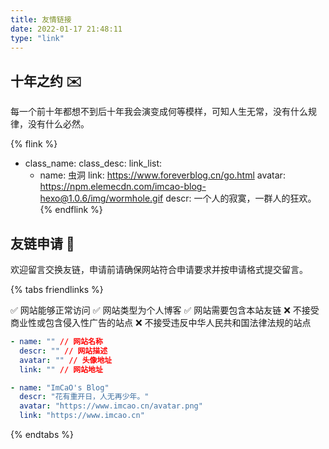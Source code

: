 ```yaml
---
title: 友情链接
date: 2022-01-17 21:48:11
type: "link"
---
```


## 十年之约 ✉️

每一个前十年都想不到后十年我会演变成何等模样，可知人生无常，没有什么规律，没有什么必然。

{% flink %}
- class_name:
  class_desc:
  link_list:
    - name: 虫洞
      link: https://www.foreverblog.cn/go.html
      avatar: https://npm.elemecdn.com/imcao-blog-hexo@1.0.6/img/wormhole.gif
      descr: 一个人的寂寞，一群人的狂欢。
{% endflink %}

## 友链申请 🚀

欢迎留言交换友链，申请前请确保网站符合申请要求并按申请格式提交留言。

{% tabs friendlinks %}
<!-- tab 申请要求 -->
✅ 网站能够正常访问
✅ 网站类型为个人博客
✅ 网站需要包含本站友链
❌ 不接受商业性或包含侵入性广告的站点
❌ 不接受违反中华人民共和国法律法规的站点
<!-- endtab -->

<!-- tab 申请格式 -->
```yml
- name: "" // 网站名称
  descr: "" // 网站描述
  avatar: "" // 头像地址
  link: "" // 网站地址
```
<!-- endtab -->

<!-- tab 本站信息 -->
```yml
- name: "ImCaO's Blog"
  descr: "花有重开日，人无再少年。"
  avatar: "https://www.imcao.cn/avatar.png"
  link: "https://www.imcao.cn"
```
<!-- endtab -->
{% endtabs %}
